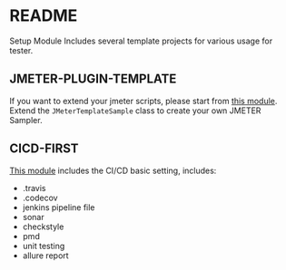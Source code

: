 # README

Setup Module Includes several template projects for various usage for tester. 


## JMETER-PLUGIN-TEMPLATE

If you want to extend your jmeter scripts, please start from [this module](jmeter-plugin-template/).
Extend the ```JMeterTemplateSample``` class to create your own JMETER Sampler.

## CICD-FIRST 

[This module](cicd-first/) includes the CI/CD basic setting, includes:
- .travis
- .codecov
- jenkins pipeline file
- sonar
- checkstyle
- pmd
- unit testing
- allure report

